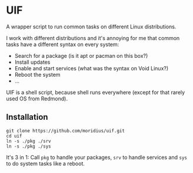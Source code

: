 # UIF

A wrapper script to run common tasks on different Linux distributions.

I work with different distributions and it's annoying for me that common tasks have a different syntax on every system:
- Search for a package (is it apt or pacman on this box?)
- Install updates
- Enable and start services (what was the syntax on Void Linux?)
- Reboot the system
- ...

UIF is a shell script, because shell runs everywhere (except for that rarely used OS from Redmond).

## Installation
```
git clone https://github.com/moridius/uif.git
cd uif
ln -s ./pkg ./srv
ln -s ./pkg ./sys
```
It's 3 in 1: Call `pkg` to handle your packages, `srv` to handle services and `sys` to do system tasks like a reboot.
